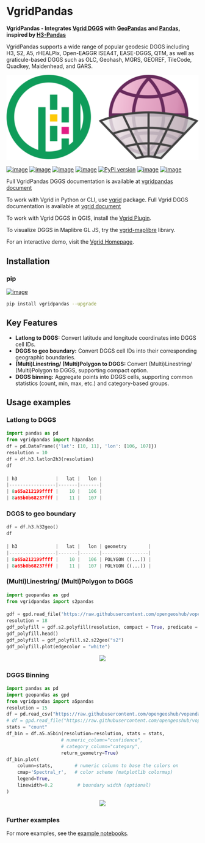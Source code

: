 # VgridPandas
**VgridPandas - Integrates [Vgrid DGGS](https://github.com/opengeoshub/vgrid) with [GeoPandas](https://github.com/geopandas/geopandas) and [Pandas](https://github.com/pandas-dev/pandas), inspired by [H3-Pandas](https://github.com/DahnJ/H3-Pandas/)**

VgridPandas supports a wide range of popular geodesic DGGS including H3, S2, A5, rHEALPix, Open-EAGGR ISEA4T, EASE-DGGS, QTM, as well as graticule-based DGGS such as OLC, Geohash, MGRS, GEOREF, TileCode, Quadkey, Maidenhead, and GARS.

[![logo](https://raw.githubusercontent.com/opengeoshub/vgridtools/refs/heads/main/images/vgridpandas.svg)](https://github.com/opengeoshub/vgridtools/blob/main/images/vgridpandas.svg)


[![image](https://colab.research.google.com/assets/colab-badge.svg)](https://colab.research.google.com/github/opengeoshub/vgridpandas/blob/main)
[![image](https://mybinder.org/badge_logo.svg)](https://mybinder.org/v2/gh/opengeoshub/vgridpandas/HEAD?filepath=docs/notebooks)
[![image](https://studiolab.sagemaker.aws/studiolab.svg)](https://studiolab.sagemaker.aws/import/github/opengeoshub/vgridpandas/blob/main/docs/notebooks/00_intro.ipynb)
[![image](https://jupyterlite.rtfd.io/en/latest/_static/badge.svg)](https://demo.gishub.vn/lab/index.html?path=notebooks/vgridpandas/00_intro.ipynb)
[![PyPI version](https://badge.fury.io/py/vgridpandas.svg)](https://badge.fury.io/py/vgridpandas)
[![image](https://static.pepy.tech/badge/vgridpandas)](https://pepy.tech/project/vgridpandas)
[![image](https://img.shields.io/badge/License-MIT-yellow.svg)](https://opensource.org/licenses/MIT)


Full VgridPandas DGGS documentation is available at [vgridpandas document](https://vgridpandas.gishub.vn)

To work with Vgrid in Python or CLI, use [vgrid](https://pypi.org/project/vgrid/) package. Full Vgrid DGGS documentation is available at [vgrid document](https://vgrid.gishub.vn)

To work with Vgrid DGGS in QGIS, install the [Vgrid Plugin](https://plugins.qgis.org/plugins/vgridtools/).

To visualize DGGS in Maplibre GL JS, try the [vgrid-maplibre](https://www.npmjs.com/package/vgrid-maplibre) library.

For an interactive demo, visit the [Vgrid Homepage](https://vgrid.vn).


## Installation
### pip
[![image](https://img.shields.io/pypi/v/vgridpandas.svg)](https://pypi.python.org/pypi/vgridpandas)
```bash
pip install vgridpandas --upgrade
```

## Key Features

- **Latlong to DGGS:** Convert latitude and longitude coordinates into DGGS cell IDs.
- **DGGS to geo boundary:** Convert DGGS cell IDs into their corresponding geographic boundaries.
- **(Multi)Linestring/ (Multi)Polygon to DGGS:** Convert (Multi)Linestring/ (Multi)Polygon to DGGS, supporting compact option.
- **DGGS binning:** Aggregate points into DGGS cells, supporting common statistics (count, min, max, etc.) and category-based groups.

## Usage examples

### Latlong to DGGS

```python
import pandas as pd
from vgridpandas import h3pandas
df = pd.DataFrame({'lat': [10, 11], 'lon': [106, 107]})
resolution = 10
df = df.h3.latlon2h3(resolution)
df

| h3              |   lat |   lon |
|-----------------|-------|-------|
| 8a65a212199ffff |    10 |   106 |
| 8a65b0b68237fff |    11 |   107 |
```

### DGGS to geo boundary
```python
df = df.h3.h32geo()
df

| h3              |   lat |   lon | geometry        |
|-----------------|-------|-------|-----------------|
| 8a65a212199ffff |    10 |   106 | POLYGON ((...)) |
| 8a65b0b68237fff |    11 |   107 | POLYGON ((...)) |
```

### (Multi)Linestring/ (Multi)Polygon to DGGS
```python
import geopandas as gpd
from vgridpandas import s2pandas

gdf = gpd.read_file('https://raw.githubusercontent.com/opengeoshub/vopendata/refs/heads/main/shape/polygon.geojson')
resolution = 18
gdf_polyfill = gdf.s2.polyfill(resolution, compact = True, predicate = "largest_overlap", explode = True)
gdf_polyfill.head()
gdf_polyfill = gdf_polyfill.s2.s22geo("s2")
gdf_polyfill.plot(edgecolor = "white")
```
<div align="center">
  <img src="https://raw.githubusercontent.com/thangqd/vgridtools/main/images/readme/vector2s2_compacted.png">
</div>

### DGGS Binning
```python
import pandas as pd
import geopandas as gpd
from vgridpandas import a5pandas
resolution = 15
df = pd.read_csv("https://raw.githubusercontent.com/opengeoshub/vopendata/refs/heads/main/csv/dist1_pois.csv")
# df = gpd.read_file("https://raw.githubusercontent.com/opengeoshub/vopendata/refs/heads/main/shape/dist1_pois.geojson")
stats = "count"
df_bin = df.a5.a5bin(resolution=resolution, stats = stats, 
                    # numeric_column="confidence",
                    # category_column="category",
                    return_geometry=True)
df_bin.plot(
    column=stats,        # numeric column to base the colors on
    cmap='Spectral_r',   # color scheme (matplotlib colormap)
    legend=True,  
    linewidth=0.2         # boundary width (optional)
)
```
<div align="center">
  <img src="https://raw.githubusercontent.com/thangqd/vgridtools/main/images/readme/a5bin.png">
</div>

### Further examples
For more examples, see the 
[example notebooks](https://nbviewer.jupyter.org/github/opengeoshub/vgridpandas/tree/main/docs/notebooks/).